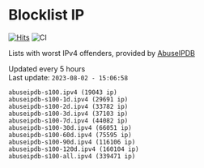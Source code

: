 # Blocklist IP

[![Hits](https://hits.seeyoufarm.com/api/count/incr/badge.svg?url=https%3A%2F%2Fgithub.com%2Fborestad%2Fblocklist-ip%2F&count_bg=%2379C83D&title_bg=%23555555&icon=&icon_color=%23E7E7E7&title=hits&edge_flat=false)](https://hits.seeyoufarm.com)  ![CI](https://img.shields.io/github/workflow/status/borestad/blocklist-ip/CI?style=flat-square)

Lists with worst IPv4 offenders, provided by [AbuseIPDB](https://www.abuseipdb.com/)

<!-- FOOTER-PLACEHOLDER -->
Updated every 5 hours<br>
Last update: `2023-08-02 - 15:06:58`
```
abuseipdb-s100.ipv4 (19043 ip)
abuseipdb-s100-1d.ipv4 (29691 ip)
abuseipdb-s100-2d.ipv4 (33782 ip)
abuseipdb-s100-3d.ipv4 (37103 ip)
abuseipdb-s100-7d.ipv4 (44082 ip)
abuseipdb-s100-30d.ipv4 (66051 ip)
abuseipdb-s100-60d.ipv4 (75595 ip)
abuseipdb-s100-90d.ipv4 (116106 ip)
abuseipdb-s100-120d.ipv4 (160104 ip)
abuseipdb-s100-all.ipv4 (339471 ip)
```
